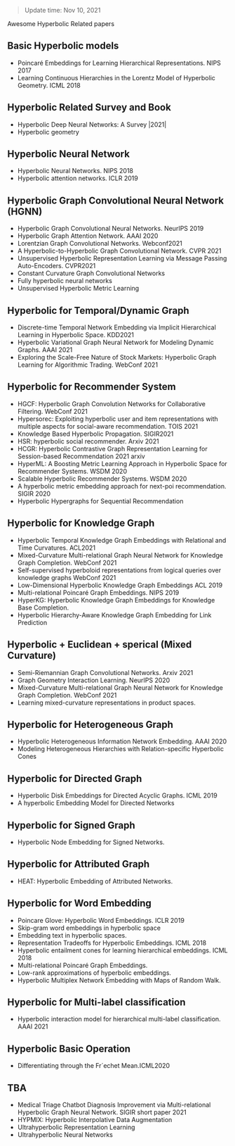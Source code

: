 > Update time: Nov 10, 2021

Awesome Hyperbolic Related papers

## Basic Hyperbolic models
- Poincaré Embeddings for Learning Hierarchical Representations. NIPS 2017
- Learning Continuous Hierarchies in the Lorentz Model of Hyperbolic Geometry. ICML 2018

## Hyperbolic Related Survey and Book
- Hyperbolic Deep Neural Networks: A Survey |2021|
- Hyperbolic geometry

## Hyperbolic Neural Network
- Hyperbolic Neural Networks. NIPS 2018
- Hyperbolic attention networks. ICLR 2019

## Hyperbolic Graph Convolutional Neural Network (HGNN)
- Hyperbolic Graph Convolutional Neural Networks. NeurIPS 2019
- Hyperbolic Graph Attention Network. AAAI 2020
- Lorentzian Graph Convolutional Networks. Webconf2021 
- A Hyperbolic-to-Hyperbolic Graph Convolutional Network. CVPR 2021
- Unsupervised Hyperbolic Representation Learning via Message Passing Auto-Encoders. CVPR2021
- Constant Curvature Graph Convolutional Networks
- Fully hyperbolic neural networks
- Unsupervised Hyperbolic Metric Learning

## Hyperbolic for Temporal/Dynamic Graph
- Discrete-time Temporal Network Embedding via Implicit Hierarchical Learning in Hyperbolic Space. KDD2021
- Hyperbolic Variational Graph Neural Network for Modeling Dynamic Graphs. AAAI 2021
- Exploring the Scale-Free Nature of Stock Markets: Hyperbolic Graph Learning for Algorithmic Trading. WebConf 2021

## Hyperbolic for Recommender System
- HGCF: Hyperbolic Graph Convolution Networks for Collaborative Filtering. WebConf 2021
- Hypersorec: Exploiting hyperbolic user and item representations with multiple aspects for social-aware recommendation. TOIS 2021
- Knowledge Based Hyperbolic Propagation. SIGIR2021
- HSR: hyperbolic social recommender. Arxiv 2021
- HCGR: Hyperbolic Contrastive Graph Representation Learning for Session-based Recommendation 2021 arxiv
- HyperML: A Boosting Metric Learning Approach in Hyperbolic Space for Recommender Systems. WSDM 2020
- Scalable Hyperbolic Recommender Systems. WSDM 2020
- A hyperbolic metric embedding approach for next-poi recommendation. SIGIR 2020
- Hyperbolic Hypergraphs for Sequential Recommendation


## Hyperbolic for Knowledge Graph
- Hyperbolic Temporal Knowledge Graph Embeddings with Relational and Time Curvatures. ACL2021
- Mixed-Curvature Multi-relational Graph Neural Network for Knowledge Graph Completion. WebConf 2021
- Self-supervised hyperboloid representations from logical queries over knowledge graphs WebConf 2021
- Low-Dimensional Hyperbolic Knowledge Graph Embeddings ACL 2019
- Multi-relational Poincaré Graph Embeddings. NIPS 2019
- HyperKG: Hyperbolic Knowledge Graph Embeddings for Knowledge Base Completion. 
- Hyperbolic Hierarchy-Aware Knowledge Graph Embedding for Link Prediction


## Hyperbolic + Euclidean + sperical (Mixed Curvature)
- Semi-Riemannian Graph Convolutional Networks. Arxiv 2021
- Graph Geometry Interaction Learning. NeurIPS 2020
- Mixed-Curvature Multi-relational Graph Neural Network for Knowledge Graph Completion. WebConf 2021
- Learning mixed-curvature representations in product spaces.

## Hyperbolic for Heterogeneous Graph
- Hyperbolic Heterogeneous Information Network Embedding. AAAI 2020
- Modeling Heterogeneous Hierarchies with Relation-specific Hyperbolic Cones

## Hyperbolic for Directed Graph
- Hyperbolic Disk Embeddings for Directed Acyclic Graphs. ICML 2019
- A hyperbolic Embedding Model for Directed Networks

## Hyperbolic for Signed Graph
- Hyperbolic Node Embedding for Signed Networks. 

## Hyperbolic for Attributed Graph
- HEAT: Hyperbolic Embedding of Attributed Networks. 

## Hyperbolic for Word Embedding
- Poincare Glove: Hyperbolic Word Embeddings. ICLR 2019
- Skip-gram word embeddings in hyperbolic space
- Embedding text in hyperbolic spaces.
- Representation Tradeoffs for Hyperbolic Embeddings. ICML 2018
- Hyperbolic entailment cones for learning hierarchical embeddings. ICML 2018
- Multi-relational Poincaré Graph Embeddings. 
- Low-rank approximations of hyperbolic embeddings.
- Hyperbolic Multiplex Network Embedding with Maps of Random Walk.

## Hyperbolic for Multi-label classification
- Hyperbolic interaction model for hierarchical multi-label classification. AAAI 2021

## Hyperbolic Basic Operation
- Differentiating through the Fr´echet Mean.ICML2020

## TBA
- Medical Triage Chatbot Diagnosis Improvement via Multi-relational Hyperbolic Graph Neural Network. SIGIR short paper 2021
- HYPMIX: Hyperbolic Interpolative Data Augmentation
- Ultrahyperbolic Representation Learning
- Ultrahyperbolic Neural Networks
